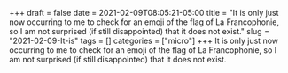 +++draft = falsedate = 2021-02-09T08:05:21-05:00title = "It is only just now occurring to me to check for an emoji of the flag of La Francophonie, so I am not surprised (if still disappointed) that it does not exist."slug = "2021-02-09-It-is"tags = []categories = ["micro"]+++It is only just now occurring to me to check for an emoji of the flag of La Francophonie, so I am not surprised (if still disappointed) that it does not exist.
